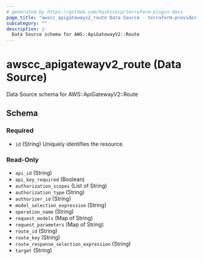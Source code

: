 ```yaml
---
# generated by https://github.com/hashicorp/terraform-plugin-docs
page_title: "awscc_apigatewayv2_route Data Source - terraform-provider-awscc"
subcategory: ""
description: |-
  Data Source schema for AWS::ApiGatewayV2::Route
---
```


# awscc_apigatewayv2_route (Data Source)

Data Source schema for AWS::ApiGatewayV2::Route



<!-- schema generated by tfplugindocs -->
## Schema

### Required

- `id` (String) Uniquely identifies the resource.

### Read-Only

- `api_id` (String)
- `api_key_required` (Boolean)
- `authorization_scopes` (List of String)
- `authorization_type` (String)
- `authorizer_id` (String)
- `model_selection_expression` (String)
- `operation_name` (String)
- `request_models` (Map of String)
- `request_parameters` (Map of String)
- `route_id` (String)
- `route_key` (String)
- `route_response_selection_expression` (String)
- `target` (String)
